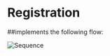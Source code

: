 # Registration
##implements the following flow:

![Sequence](/relative/path/to/img.jpg?raw=true "Optional Title")
